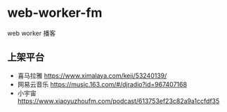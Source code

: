# web-worker-fm

web worker 播客

## 上架平台

- 喜马拉雅 https://www.ximalaya.com/keji/53240139/
- 网易云音乐 https://music.163.com/#/djradio?id=967407168
- 小宇宙 https://www.xiaoyuzhoufm.com/podcast/613753ef23c82a9a1ccfdf35
